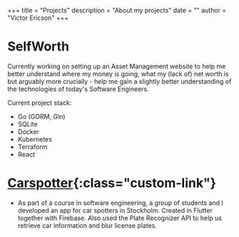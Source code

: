 +++
title = "Projects"
description = "About my projects"
date = ""
author = "Victor Ericson"
+++

# SelfWorth
Currently working on setting up an Asset Management website to help me better understand where my money is going, what my (lack of) net worth is but arguably more crucially - help me gain a slightly better understanding of the technologies of today's Software Engineers.

Current project stack:
* Go (GORM, Gin)
* SQLite
* Docker
* Kubernetes
* Terraform
* React

# [Carspotter](https://github.com/lundellstef/Carspotter){:class="custom-link"}
* As part of a course in software engineering, a group of students and I developed an app for car spotters in Stockholm. Created in Flutter together with Firebase. Also used the Plate Recognizer API to help us retrieve car information and blur license plates.
